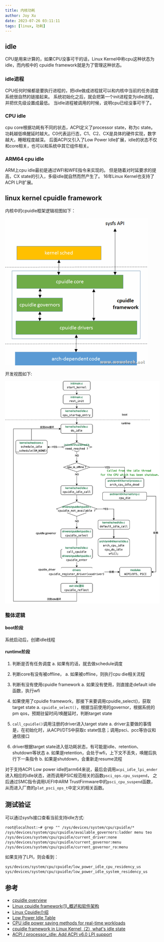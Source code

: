 ```yaml
---
title: 内核功耗
author: Joy Xu
date: 2023-07-26 03:11:11
tags: [linux, 功耗]
---
```


## idle

CPU是用来计算的，如果CPU没事可干的话，Linux Kernel中称cpu这种状态为idle，而内核中的
cpuidle framework就是为了管理这种状态。

### idle进程

CPU任何时候都是要执行进程的，把idle做成进程就可以和内核中当前的任务调度系统很自然的链接起来。
系统初始化之后，就会把第一个init进程变为idle进程，并把优先级设置成最低。
当idle进程被调用的时候，说明cpu已经没事可干了。

### CPU idle

cpu core根据功耗有不同的状态，ACPI定义了processor state，称为c state。
功耗越低唤醒延时越大。C0代表运行态，C1、C2、CX是具体的硬件实现，数字越大，睡眠程度越深。
后面ACPI又引入了Low Power Idle扩展，idle的状态不仅和core相关，也可以和系统中其它组件相关。

### ARM64 cpu idle

ARM上cpu idle最初是通过WFI和WFE指令来实现的。
但是随着对时延要求的提高，CX state的引入，多级idle就自然而然产生了。
16年Linux Kernel也支持了ACPI LPI扩展。

## linux kernel cpuidle framework

内核中的cpuidle框架逻辑视图如下：

![cpuidle framework](/images/cpuidle_framework.gif)

开发视图如下:

![cpuidle framework](/images/cpuidle_framework_dev.png)

### 整体逻辑

#### boot阶段

系统启动后，创建idle线程

#### runtime阶段

1. 判断是否有任务调度
	a. 如果有的话，就去做schedule调度

2. 判断core有没有被offline，
	a. 如果被offline，则执行cpu die相关流程

3. 判断有没有使用cpuidle framework
	a. 如果没有使用，则直接走default idle函数，执行wfi

4. 如果使用了cpuidle framework，那接下来要调用cpuidle_select()，获取target state
	a. `cpuidle_select()`，根据当前使用的governor，根据系统的pm qos，预期驻留时间/唤醒延时，判断target state

5. `call_cpuidle()`调用注册的driver进入target state
	a. driver主要做的事情是，在初始化时，从ACPI/DTS中获取c state信息；调用psci、pcc等协议和通信接口

6. driver根据target state进入低功耗状态，有可能是idle、retention、shutdown等状态
	a. 如果是retention，会处于wfi，上下文不丢失，唤醒后执行下一条指令
	b. 如果是shutdown，会重新走resume流程

对于支持ACPI Low power idle的arm64来说，最后会调用`acpi_idle_lpi_ender`进入相应的idle状态，进而调用PSIC规范相关的函数`psci_ops.cpu_suspend`，
之后通过SMC指令调用UEFI中ARM TrustFirmware中的`psci_cpu_suspend`函数，从而进入厂商的`plat_psci_ops_t`中定义的相关函数。

## 测试验证

可以通过sysfs接口查看当前支持idle方式:

	root@localhost:~# grep "" /sys/devices/system/cpu/cpuidle/*
	/sys/devices/system/cpu/cpuidle/available_governors:ladder menu teo
	/sys/devices/system/cpu/cpuidle/current_driver:none
	/sys/devices/system/cpu/cpuidle/current_governor:menu
	/sys/devices/system/cpu/cpuidle/current_governor_ro:menu

如果支持了LPI，则会看到：

	sys/devices/system/cpu/cpuidle/low_power_idle_cpu_residency_us
	sys/devices/system/cpu/cpuidle/low_power_idle_system_residency_us

## 参考

* [cpuidle overview](https://www.cnblogs.com/lvzh/p/17072062.html)
* [Linux cpuidle framework(1)_概述和软件架构](http://www.wowotech.net/pm_subsystem/cpuidle_overview.html)
* [Linux Cpuidle介绍](https://blog.csdn.net/feelabclihu/article/details/125688355)
* [Low Power Idle Table](https://kernel.org/doc/html/latest/firmware-guide/acpi/lpit.html)
* [CPU idle power saving methods for real-time workloads](https://wiki.linuxfoundation.org/realtime/documentation/howto/applications/cpuidle)
* [cpuidle framework in Linux Kernel（2）what's idle state](https://blog.csdn.net/dachai/article/details/90216200)
* [ACPI / processor_idle: Add ACPI v6.0 LPI support](https://lore.kernel.org/all/1468950779-21745-1-git-send-email-sudeep.holla@arm.com/)
